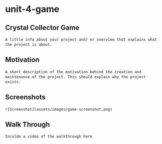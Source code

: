 # unit-4-game
## Crystal Collector Game
    A little info about your project and/ or overview that explains what the project is about.

## Motivation 
    A short description of the motivation behind the creation and maintenance of the project. This should explain why the project exists.

## Screenshots 
    ![Screenshot](assets/images/game-screenshot.png)

## Walk Through
    Inculde a video of the walkthrough here

